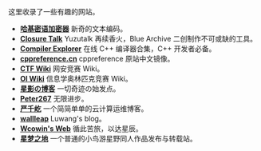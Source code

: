 这里收录了一些有趣的网站。

- [**哈基密语加密器**](https://lhlnb.top/hajimi) 新奇的文本编码。
- [**Closure Talk**](https://closuretalk.github.io) Yuzutalk 再续香火，Blue Archive 二创制作不可或缺的工具。
- [**Compiler Explorer**](https://godbolt.org) 在线 C++ 编译器合集，C++ 开发者必备。
- [**cppreference.cn**](https://cppreference.cn) cppreference 原站中文镜像。
- [**CTF Wiki**](https://ctf-wiki.org) 网安竞赛 Wiki。
- [**OI Wiki**](https://oi-wiki.org) 信息学奥林匹克竞赛 Wiki。
- [**星影の博客**](https://schale.dpdns.org) 一切奇迹の始发点。
- [**Peter267**](https://peter267.github.io) 无限进步。
- [**严千屹**](https://blog.qianyios.top) 一个简简单单的云计算运维博客。
- [**wallleap**](https://myblog.wallleap.cn) Luwang's blog。
- [**Wcowin's Web**](https://wcowin.work) 循此苦旅，以达星辰。
- [**星梦之地**](https://hoshino.fan) 一个普通的小鸟游星野同人作品发布与转载站。